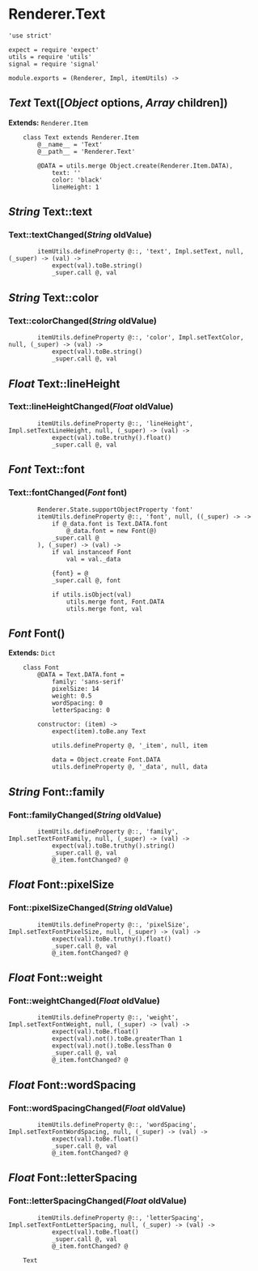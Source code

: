 Renderer.Text
=============

	'use strict'

	expect = require 'expect'
	utils = require 'utils'
	signal = require 'signal'

	module.exports = (Renderer, Impl, itemUtils) ->

*Text* Text([*Object* options, *Array* children])
-------------------------------------------------

**Extends:** `Renderer.Item`

		class Text extends Renderer.Item
			@__name__ = 'Text'
			@__path__ = 'Renderer.Text'

			@DATA = utils.merge Object.create(Renderer.Item.DATA),
				text: ''
				color: 'black'
				lineHeight: 1

*String* Text::text
-------------------

### Text::textChanged(*String* oldValue)

			itemUtils.defineProperty @::, 'text', Impl.setText, null, (_super) -> (val) ->
				expect(val).toBe.string()
				_super.call @, val

*String* Text::color
--------------------

### Text::colorChanged(*String* oldValue)

			itemUtils.defineProperty @::, 'color', Impl.setTextColor, null, (_super) -> (val) ->
				expect(val).toBe.string()
				_super.call @, val

*Float* Text::lineHeight
------------------------

### Text::lineHeightChanged(*Float* oldValue)

			itemUtils.defineProperty @::, 'lineHeight', Impl.setTextLineHeight, null, (_super) -> (val) ->
				expect(val).toBe.truthy().float()
				_super.call @, val

*Font* Text::font
-----------------

### Text::fontChanged(*Font* font)

			Renderer.State.supportObjectProperty 'font'
			itemUtils.defineProperty @::, 'font', null, ((_super) -> ->
				if @_data.font is Text.DATA.font
					@_data.font = new Font(@)
				_super.call @
			), (_super) -> (val) ->
				if val instanceof Font
					val = val._data

				{font} = @
				_super.call @, font

				if utils.isObject(val)
					utils.merge font, Font.DATA
					utils.merge font, val

*Font* Font()
-------------

**Extends:** `Dict`

		class Font
			@DATA = Text.DATA.font =
				family: 'sans-serif'
				pixelSize: 14
				weight: 0.5
				wordSpacing: 0
				letterSpacing: 0

			constructor: (item) ->
				expect(item).toBe.any Text

				utils.defineProperty @, '_item', null, item

				data = Object.create Font.DATA
				utils.defineProperty @, '_data', null, data

*String* Font::family
---------------------

### Font::familyChanged(*String* oldValue)

			itemUtils.defineProperty @::, 'family', Impl.setTextFontFamily, null, (_super) -> (val) ->
				expect(val).toBe.truthy().string()
				_super.call @, val
				@_item.fontChanged? @

*Float* Font::pixelSize
-----------------------

### Font::pixelSizeChanged(*String* oldValue)

			itemUtils.defineProperty @::, 'pixelSize', Impl.setTextFontPixelSize, null, (_super) -> (val) ->
				expect(val).toBe.truthy().float()
				_super.call @, val
				@_item.fontChanged? @

*Float* Font::weight
--------------------

### Font::weightChanged(*Float* oldValue)

			itemUtils.defineProperty @::, 'weight', Impl.setTextFontWeight, null, (_super) -> (val) ->
				expect(val).toBe.float()
				expect(val).not().toBe.greaterThan 1
				expect(val).not().toBe.lessThan 0
				_super.call @, val
				@_item.fontChanged? @

*Float* Font::wordSpacing
-------------------------

### Font::wordSpacingChanged(*Float* oldValue)

			itemUtils.defineProperty @::, 'wordSpacing', Impl.setTextFontWordSpacing, null, (_super) -> (val) ->
				expect(val).toBe.float()
				_super.call @, val
				@_item.fontChanged? @

*Float* Font::letterSpacing
---------------------------

### Font::letterSpacingChanged(*Float* oldValue)

			itemUtils.defineProperty @::, 'letterSpacing', Impl.setTextFontLetterSpacing, null, (_super) -> (val) ->
				expect(val).toBe.float()
				_super.call @, val
				@_item.fontChanged? @

		Text